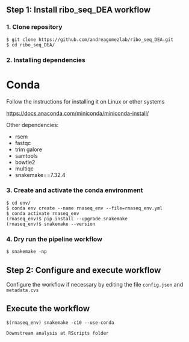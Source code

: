 ## Step 1: Install ribo_seq_DEA workflow

### 1. Clone repository
```shell
$ git clone https://github.com/andreagomezlab/ribo_seq_DEA.git
$ cd ribo_seq_DEA/
```

### 2. Installing dependencies

# Conda
Follow the instructions for installing it on Linux or other systems

https://docs.anaconda.com/miniconda/miniconda-install/

Other dependencies:
* rsem
* fastqc
* trim galore
* samtools
* bowtie2
* multiqc
* snakemake==7.32.4

### 3. Create and activate the conda environment
```shell
$ cd env/
$ conda env create --name rnaseq_env --file=rnaseq_env.yml 
$ conda activate rnaseq_env
(rnaseq_env)$ pip install --upgrade snakemake
(rnaseq_env)$ snakemake --version

```

### 4. Dry run the pipeline workflow
```shell
$ snakemake -np
```

## Step 2: Configure and execute workflow

Configure the workflow if necessary by editing the file <code>config.json</code> and <code>metadata.cvs</code>

## Execute the workflow

```shell
$(rnaseq_env) snakemake -c10 --use-conda

Downstream analysis at RScripts folder

```